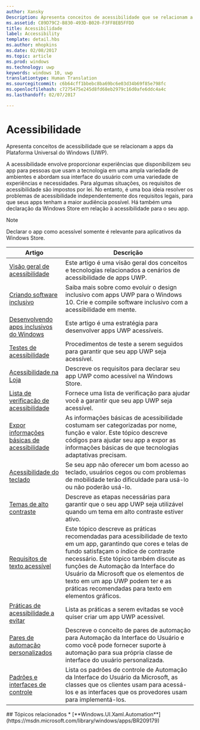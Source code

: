 ```yaml
---
author: Xansky
Description: Apresenta conceitos de acessibilidade que se relacionam a apps da Plataforma Universal do Windows (UWP).
ms.assetid: C89D79C2-B830-493D-B020-F3FF8EB5FFDD
title: Acessibilidade
label: Accessibility
template: detail.hbs
ms.author: mhopkins
ms.date: 02/08/2017
ms.topic: article
ms.prod: windows
ms.technology: uwp
keywords: windows 10, uwp
translationtype: Human Translation
ms.sourcegitcommit: c6b64cff1bbebc8ba69bc6e03d34b69f85e798fc
ms.openlocfilehash: c7275475e245d8fd68eb2979c16d0afe6ddc4a4c
ms.lasthandoff: 02/07/2017

---
```


# <a name="accessibility"></a>Acessibilidade  



Apresenta conceitos de acessibilidade que se relacionam a apps da Plataforma Universal do Windows (UWP).

A acessibilidade envolve proporcionar experiências que disponibilizem seu app para pessoas que usam a tecnologia em uma ampla variedade de ambientes e abordam sua interface do usuário com uma variedade de experiências e necessidades. Para algumas situações, os requisitos de acessibilidade são impostos por lei. No entanto, é uma boa ideia resolver os problemas de acessibilidade independentemente dos requisitos legais, para que seus apps tenham a maior audiência possível. Há também uma declaração da Windows Store em relação à acessibilidade para o seu app.

> [!NOTE]
> Declarar o app como acessível somente é relevante para aplicativos da Windows Store.

| Artigo | Descrição |
|---------|-------------|
| [Visão geral de acessibilidade](accessibility-overview.md) | Este artigo é uma visão geral dos conceitos e tecnologias relacionados a cenários de acessibilidade de apps UWP. |
| [Criando software inclusivo](designing-inclusive-software.md) | Saiba mais sobre como evoluir o design inclusivo com apps UWP para o Windows 10.  Crie e compile software inclusivo com a acessibilidade em mente. |
| [Desenvolvendo apps inclusivos do Windows](developing-inclusive-windows-apps.md) | Este artigo é uma estratégia para desenvolver apps UWP acessíveis. |
| [Testes de acessibilidade](accessibility-testing.md) | Procedimentos de teste a serem seguidos para garantir que seu app UWP seja acessível. |
| [Acessibilidade na Loja](accessibility-in-the-store.md) | Descreve os requisitos para declarar seu app UWP como acessível na Windows Store. |
| [Lista de verificação de acessibilidade](accessibility-checklist.md) | Fornece uma lista de verificação para ajudar você a garantir que seu app UWP seja acessível. |
| [Expor informações básicas de acessibilidade](basic-accessibility-information.md) | As informações básicas de acessibilidade costumam ser categorizadas por nome, função e valor. Este tópico descreve códigos para ajudar seu app a expor as informações básicas de que tecnologias adaptativas precisam. |
| [Acessibilidade do teclado](keyboard-accessibility.md) | Se seu app não oferecer um bom acesso ao teclado, usuários cegos ou com problemas de mobilidade terão dificuldade para usá-lo ou não poderão usá-lo. |
| [Temas de alto contraste](high-contrast-themes.md) | Descreve as etapas necessárias para garantir que o seu app UWP seja utilizável quando um tema em alto contraste estiver ativo. |
| [Requisitos de texto acessível](accessible-text-requirements.md) | Este tópico descreve as práticas recomendadas para acessibilidade de texto em um app, garantindo que cores e telas de fundo satisfaçam o índice de contraste necessário. Este tópico também discute as funções de Automação da Interface do Usuário da Microsoft que os elementos de texto em um app UWP podem ter e as práticas recomendadas para texto em elementos gráficos. |
| [Práticas de acessibilidade a evitar](practices-to-avoid.md) | Lista as práticas a serem evitadas se você quiser criar um app UWP acessível. |
| [Pares de automação personalizados](custom-automation-peers.md) | Descreve o conceito de pares de automação para Automação da Interface do Usuário e como você pode fornecer suporte à automação para sua própria classe de interface do usuário personalizada. |
| [Padrões e interfaces de controle](control-patterns-and-interfaces.md) | Lista os padrões de controle de Automação da Interface do Usuário da Microsoft, as classes que os clientes usam para acessá-los e as interfaces que os provedores usam para implementá-los. |

<span id="related_topics"/>
## <a name="related-topics"></a>Tópicos relacionados  
* [**Windows.UI.Xaml.Automation**](https://msdn.microsoft.com/library/windows/apps/BR209179) 

